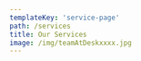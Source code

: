 ```yaml
---
templateKey: 'service-page'
path: /services
title: Our Services
image: /img/teamAtDeskxxxx.jpg
---
```

